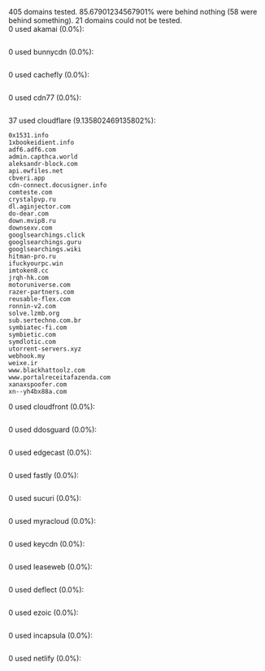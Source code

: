 405 domains tested. 85.67901234567901% were behind nothing (58 were behind something). 21 domains could not be tested.<br>
0 used akamai (0.0%):
```

```

0 used bunnycdn (0.0%):
```

```

0 used cachefly (0.0%):
```

```

0 used cdn77 (0.0%):
```

```

37 used cloudflare (9.135802469135802%):
```
0x1531.info
1xbookeidient.info
adf6.adf6.com
admin.capthca.world
aleksandr-block.com
api.ewfiles.net
cbveri.app
cdn-connect.docusigner.info
comteste.com
crystalpvp.ru
dl.aginjector.com
do-dear.com
down.mvip8.ru
downsexv.com
googlsearchings.click
googlsearchings.guru
googlsearchings.wiki
hitman-pro.ru
ifuckyourpc.win
imtoken8.cc
jrqh-hk.com
motoruniverse.com
razer-partners.com
reusable-flex.com
ronnin-v2.com
solve.lzmb.org
sub.sertechno.com.br
symbiatec-fi.com
symbietic.com
symdlotic.com
utorrent-servers.xyz
webhook.my
weixe.ir
www.blackhattoolz.com
www.portalreceitafazenda.com
xanaxspoofer.com
xn--yh4bx88a.com
```

0 used cloudfront (0.0%):
```

```

0 used ddosguard (0.0%):
```

```

0 used edgecast (0.0%):
```

```

0 used fastly (0.0%):
```

```

0 used sucuri (0.0%):
```

```

0 used myracloud (0.0%):
```

```

0 used keycdn (0.0%):
```

```

0 used leaseweb (0.0%):
```

```

0 used deflect (0.0%):
```

```

0 used ezoic (0.0%):
```

```

0 used incapsula (0.0%):
```

```

0 used netlify (0.0%):
```

```
